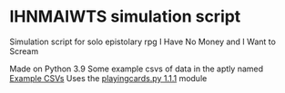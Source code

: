# IHNMAIWTS simulation script
 Simulation script for solo epistolary rpg I Have No Money and I Want to Scream

Made on Python 3.9
Some example csvs of data in the aptly named [Example CSVs](https://github.com/7h3of7/IHNMAIWTS-simulation-script/tree/main/Example%20CSVs)
Uses the [playingcards.py 1.1.1](https://github.com/blakepotvin/playingcards.py) module
